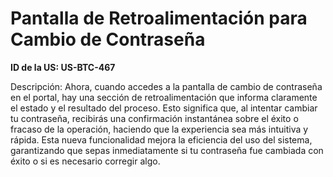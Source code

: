 # Pantalla de Retroalimentación para Cambio de Contraseña

**ID de la US: US-BTC-467**

Descripción: Ahora, cuando accedes a la pantalla de cambio de contraseña en el portal, hay una sección de retroalimentación que informa claramente el estado y el resultado del proceso. Esto significa que, al intentar cambiar tu contraseña, recibirás una confirmación instantánea sobre el éxito o fracaso de la operación, haciendo que la experiencia sea más intuitiva y rápida. Esta nueva funcionalidad mejora la eficiencia del uso del sistema, garantizando que sepas inmediatamente si tu contraseña fue cambiada con éxito o si es necesario corregir algo.